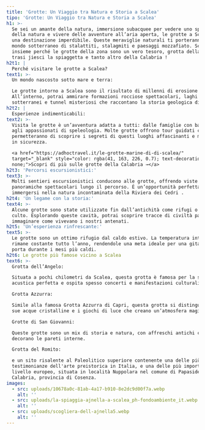 ```yaml
---
title: 'Grotte: Un Viaggio tra Natura e Storia a Scalea'
tipo: 'Grotte: Un Viaggio tra Natura e Storia a Scalea'
h1: >-
  Se sei un amante della natura, immersione subacquee per vedere uno spettacolo
  della natura e vivere delle avventure all’aria aperta, le grotte a Scalea sono
  una destinazione imperdibile. Queste meraviglie naturali ti porteranno in un
  mondo sotterraneo di stalattiti, stalagmiti e paesaggi mozzafiato. Scopriamo
  insieme perché le grotte della zona sono un vero tesoro, grotta della Pecora
  trasi jiesci la spiaggetta e tanto altro della Calabria !
h2t1: |
  Perché visitare le grotte a Scalea?
text1: >-
  Un mondo nascosto sotto mare e terra:

  Le grotte intorno a Scalea sono il risultato di millenni di erosione naturale.
  All’interno, potrai ammirare formazioni rocciose spettacolari, laghi
  sotterranei e tunnel misteriosi che raccontano la storia geologica di  Scalea.
h2t2: |
  Esperienze indimenticabili:
text2: >-
  Visita le grotte è un’avventura adatta a tutti: dalle famiglie con bambini
  agli appassionati di speleologia. Molte grotte offrono tour guidati che ti
  permetteranno di scoprire i segreti di questi luoghi affascinanti e misterioso
  in sicurezza.

  <a href="https://adhoctravel.it/le-grotte-marine-di-di-scalea/"
  target="_blank" style="color: rgba(41, 163, 226, 0.7); text-decoration:
  none;">Scopri di più sulle grotte della Calabria →</a>
h2t3: 'Percorsi escursionistici:'
text3: >-
  Molti sentieri escursionistici conducono alle grotte, offrendo viste
  panoramiche spettacolari lungo il percorso. È un’opportunità perfetta per
  immergersi nella natura incontaminata della Riviera dei Cedri .
h2t4: 'Un legame con la storia:'
text4: >-
  Alcune grotte sono state utilizzate fin dall’antichità come rifugi o luoghi di
  culto. Esplorando queste cavità, potrai scoprire tracce di civiltà passate e
  immaginare come vivevano i nostri antenati.
h2t5: 'Un’esperienza rinfrescante:'
text5: >-
  Le grotte sono un ottimo rifugio dal caldo estivo. La temperatura interna
  rimane costante tutto l’anno, rendendole una meta ideale per una gita fuori
  porta durante i mesi più caldi.
h2t6: Le grotte più famose vicino a Scalea
text6: >-
  Grotta dell’Angelo:

  Situata a pochi chilometri da Scalea, questa grotta è famosa per la sua
  acustica perfetta e ospita spesso concerti e manifestazioni culturali.

  Grotta Azzurra:

  Simile alla famosa Grotta Azzurra di Capri, questa grotta si distingue per le
  sue acque cristalline e i giochi di luce che creano un’atmosfera magica.

  Grotte di San Giovanni:

  Queste grotte sono un mix di storia e natura, con affreschi antichi che
  decorano le pareti interne.

  Grotta del Romito: 

  e un sito risalente al Paleolitico superiore contenente una delle più antiche
  testimonianze dell'arte preistorica in Italia, e una delle più importanti a
  livello europeo, situata in località Nuppolara nel comune di Papasidero, in
  Calabria, provincia di Cosenza.
images:
  - src: uploads/10678a0c-81ab-4a17-b910-8e2dc9d00f7a.webp
    alt: ''
  - src: uploads/la-spiaggia-ajnella-a-scalea_ph-fondoambiente_it.webp
    alt: ''
  - src: uploads/scogliera-dell-ajnella5.webp
    alt: ''
---
```


